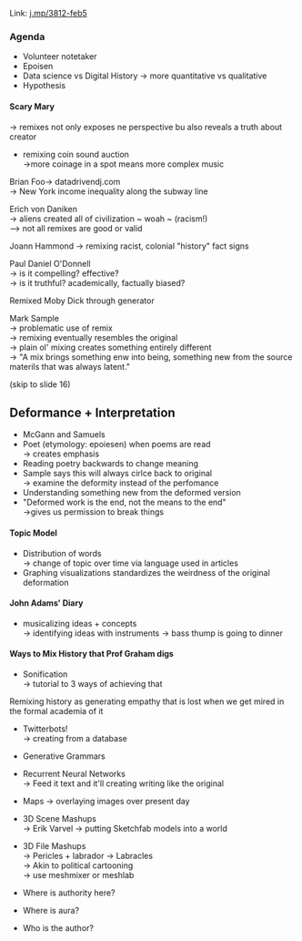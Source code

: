 Link: [j.mp/3812-feb5](j.mp/3812-feb5)  

### Agenda
- Volunteer notetaker
- Epoisen
- Data science vs Digital History -> more quantitative vs qualitative
- Hypothesis  

#### Scary Mary
-> remixes not only exposes ne perspective bu also reveals a truth about creator  

- remixing coin sound auction  
->more coinage in a spot means more complex music  

Brian Foo-> datadrivendj.com  
-> New York income inequality along the subway line  

Erich von Daniken  
-> aliens created all of civilization ~ woah ~ (racism!)  
--> not all remixes are good or valid  

Joann Hammond -> remixing racist, colonial "history" fact signs  

Paul Daniel O'Donnell  
-> is it compelling? effective?  
-> is it truthful? academically, factually biased?  

Remixed Moby Dick through generator  

Mark Sample  
-> problematic use of remix  
  -> remixing eventually resembles the original  
  -> plain ol' mixing creates something entirely different    
-> "A mix brings something enw into being, something new from the source materils that was always latent."  

(skip to slide 16)
## Deformance + Interpretation
- McGann and Samuels
- Poet (etymology: epoiesen) when poems are read  
  -> creates emphasis
- Reading poetry backwards to change meaning
- Sample says this will always cirlce back to original  
  -> examine the deformity instead of the perfomance
- Understanding something new from the deformed version
- "Deformed work is the end, not the means to the end"  
  ->gives us permission to break things  
  
#### Topic Model
- Distribution of words  
-> change of topic over time via language used in articles  
- Graphing visualizations standardizes the weirdness of the original deformation  

#### John Adams' Diary
- musicalizing ideas + concepts  
-> identifying ideas with instruments -> bass thump is going to dinner  

#### Ways to Mix History that Prof Graham digs
- Sonification  
-> tutorial to 3 ways of achieving that  

Remixing history as generating empathy that is lost when we get mired in the formal academia of it  

- Twitterbots!  
-> creating from a database  
- Generative Grammars
- Recurrent Neural Networks  
-> Feed it text and it'll creating writing like the original  
- Maps -> overlaying images over present day
- 3D Scene Mashups  
-> Erik Varvel -> putting Sketchfab models into a world  
- 3D File Mashups  
-> Pericles + labrador -> Labracles  
-> Akin to political cartooning  
-> use meshmixer or meshlab  

- Where is authority here?
- Where is aura?
- Who is the author?
